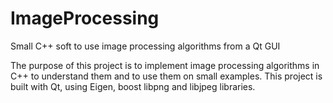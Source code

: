 # ImageProcessing
Small C++ soft to use image processing algorithms from a Qt GUI

The purpose of this project is to implement image processing algorithms in C++ to understand them and to use them on small examples.
This project is built with Qt, using Eigen, boost libpng and libjpeg libraries.
